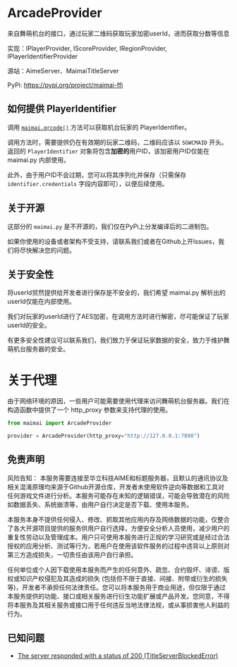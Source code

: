 # ArcadeProvider

来自舞萌机台的接口，通过玩家二维码获取玩家加密userId，进而获取分数等信息

实现：IPlayerProvider, IScoreProvider, IRegionProvider, IPlayerIdentifierProvider

源站：AimeServer、MaimaiTitleServer

PyPi: https://pypi.org/project/maimai-ffi

## 如何提供 PlayerIdentifier

调用 [`maimai.qrcode()`](https://api.maimai.turou.fun/maimai_py/maimai.html#MaimaiClient.qrcode) 方法可以获取机台玩家的 PlayerIdentifier。

调用方法时，需要提供仍在有效期的玩家二维码，二维码应该以 `SGWCMAID` 开头。返回的 `PlayerIdentifier` 对象将包含**加密的**用户ID，该加密用户ID仅能在 maimai.py 内部使用。

此外，由于用户ID不会过期，您可以将其序列化并保存（只需保存 `identifier.credentials` 字段内容即可），以便后续使用。

## 关于开源

这部分的 `maimai.py` 是不开源的，我们仅在PyPi上分发编译后的二进制包。

如果你使用的设备或者架构不受支持，请联系我们或者在Github上开Issues，我们将尽快解决您的问题。

## 关于安全性

将userId贸然提供给开发者进行保存是不安全的，我们希望 maimai.py 解析出的userId仅能在内部使用。

我们对玩家的userId进行了AES加密，在调用方法时进行解密，尽可能保证了玩家userId的安全。

有更多安全性建议可以联系我们，我们致力于保证玩家数据的安全，致力于维护舞萌机台服务器的安全。

# 关于代理

由于网络环境的原因，一些用户可能需要使用代理来访问舞萌机台服务器。我们在构造函数中提供了一个 http_proxy 参数来支持代理的使用。

```python
from maimai import ArcadeProvider

provider = ArcadeProvider(http_proxy="http://127.0.0.1:7890")
```

## 免责声明

风险告知：
本服务需要连接至华立科技AIME和标题服务器，且默认的通讯协议及相关混淆原理均来源于Github开源仓库，开发者未使用软件逆向等数据和工具对任何游戏文件进行分析。本服务可能存在未知的逻辑错误，可能会导致潜在的风险如数据丢失、系统崩溃等，由用户自行决定是否下载、使用本服务。

本服务本身不提供任何侵入、修改、抓取其他应用内存及网络数据的功能，仅整合了各大开源项目提供的服务供用户自行选择，方便安全分析人员使用，减少用户的重复性劳动以及管理成本。用户只可使用本服务进行正规的学习研究或是经过合法授权的应用分析、测试等行为，若用户在使用该软件服务的过程中违背以上原则对第三方造成损失，一切责任由该用户自行承担。

任何单位或个人因下载使用本服务而产生的任何意外、疏忽、合约毁坏、诽谤、版权或知识产权侵犯及其造成的损失 (包括但不限于直接、间接、附带或衍生的损失等)，开发者不承担任何法律责任。您可以将本服务用于商业用途，但仅限于通过本服务提供的功能、接口或相关服务进行衍生功能扩展或产品开发。您同意，不得将本服务及其相关服务或接口用于任何违反当地法律法规，或从事损害他人利益的行为。

## 已知问题

- [The server responded with a status of 200 (TitleServerBlockedError)](https://github.com/TrueRou/maimai.py/issues/21)
